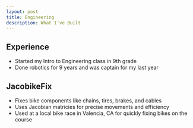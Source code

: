 ```yaml
---
layout: post
title: Engineering
description: What I've Built
---
```

## Experience 
- Started my Intro to Engineering class in 9th grade
- Done robotics for 9 years and was captain for my last year

## JacobikeFix
- Fixes bike components like chains, tires, brakes, and cables
- Uses Jacobian matricies for precise movements and efficiency
- Used at a local bike race in Valencia, CA for quickly fixing bikes on the course
